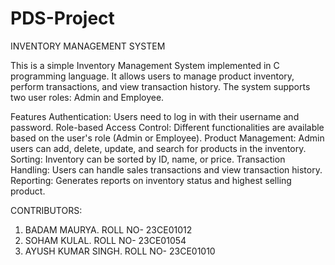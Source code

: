 # PDS-Project
INVENTORY MANAGEMENT SYSTEM

This is a simple Inventory Management System implemented in C programming language. It allows users to manage product inventory, perform transactions, and view transaction history. The system supports two user roles: Admin and Employee.

Features
Authentication: Users need to log in with their username and password.
Role-based Access Control: Different functionalities are available based on the user's role (Admin or Employee).
Product Management: Admin users can add, delete, update, and search for products in the inventory.
Sorting: Inventory can be sorted by ID, name, or price.
Transaction Handling: Users can handle sales transactions and view transaction history.
Reporting: Generates reports on inventory status and highest selling product.

CONTRIBUTORS:
1) BADAM MAURYA. ROLL NO- 23CE01012
2) SOHAM KULAL. ROLL NO- 23CE01054
3) AYUSH KUMAR SINGH. ROLL NO- 23CE01010


